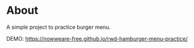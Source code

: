 # About
A simple project to practice burger menu.

DEMO:
https://nowweare-free.github.io/rwd-hamburger-menu-practice/
